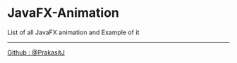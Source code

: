 # JavaFX-Animation
List of all JavaFX animation and Example of it

<hr/>
<footer> 
  <p><a href="https://github.com/PrakasitJ">Github : @PrakasitJ</a></p>
</footer>
